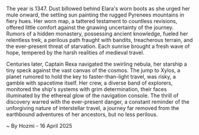 
The year is 1347.  Dust billowed behind Elara's worn boots as she urged her mule onward, the setting sun painting the rugged Pyrenees mountains in fiery hues.  Her worn map, a tattered testament to countless revisions, offered little comfort against the gnawing uncertainty of the journey.  Rumors of a hidden monastery, possessing ancient knowledge, fueled her relentless trek, a perilous path fraught with bandits, treacherous terrain, and the ever-present threat of starvation.  Each sunrise brought a fresh wave of hope, tempered by the harsh realities of medieval travel.

Centuries later, Captain Rexa navigated the swirling nebula, her starship a tiny speck against the vast canvas of the cosmos.  The jump to Xylos, a planet rumored to hold the key to faster-than-light travel, was risky, a gamble with spacetime itself.  Her crew, a diverse band of explorers, monitored the ship's systems with grim determination, their faces illuminated by the ethereal glow of the navigation console.  The thrill of discovery warred with the ever-present danger, a constant reminder of the unforgiving nature of interstellar travel, a journey far removed from the earthbound adventures of her ancestors, but no less perilous.

~ By Hozmi - 16 April 2025
